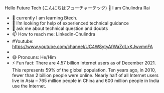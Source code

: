 Hello Future Tech (こんにちはフューチャーテック) 👋
I am Chulindra Rai


- 🌱  currently I am learning  Btech.
- 🤔 I’m looking for help of experienced technical guidance
- 💬 ask me about technical question and doubts
- 📫 How to reach me: Linkedin-Chulindra
-  #Youtube: https://www.youtube.com/channel/UC4W8ytyAfWaZdLxKJwvmnFA
-  
- 😄 Pronouns: He/Him
- ⚡ Fun fact: There are 4.57 billion Internet users as of December 2021. This represents 59% of the global population. Ten years ago, in 2010, fewer than 2 billion people were online. Nearly half of all Internet users live in Asia – 765 million people in China and 600 million people in India use the Internet.
